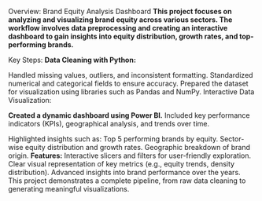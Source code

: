 Overview: Brand Equity Analysis Dashboard
**This project focuses on analyzing and visualizing brand equity across various sectors. The workflow involves data preprocessing and creating an interactive dashboard to gain insights into equity distribution, growth rates, and top-performing brands.**

Key Steps:
**Data Cleaning with Python:**

Handled missing values, outliers, and inconsistent formatting.
Standardized numerical and categorical fields to ensure accuracy.
Prepared the dataset for visualization using libraries such as Pandas and NumPy.
Interactive Data Visualization:

**Created a dynamic dashboard using Power BI.**
Included key performance indicators (KPIs), geographical analysis, and trends over time.

Highlighted insights such as:
Top 5 performing brands by equity.
Sector-wise equity distribution and growth rates.
Geographic breakdown of brand origin.
**Features:**
Interactive slicers and filters for user-friendly exploration.
Clear visual representation of key metrics (e.g., equity trends, density distribution).
Advanced insights into brand performance over the years.
This project demonstrates a complete pipeline, from raw data cleaning to generating meaningful visualizations.
